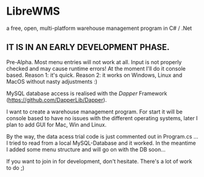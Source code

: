 # LibreWMS
a free, open, multi-platform warehouse management program in C# / .Net

## IT IS IN AN EARLY DEVELOPMENT PHASE. 
Pre-Alpha. Most menu entries will not work at all. Input is not properly checked and may cause runtime errors!
At the moment I'll do it console based. Reason 1: it's quick. Reason 2: it works on Windows, Linux and MacOS without nasty adjustments :)

MySQL database access is realised with the *Dapper* Framework (https://github.com/DapperLib/Dapper).

I want to create a warehouse management program. 
For start it will be console based to have no issues with the different operating systems, later I plan to add GUI for Mac, Win and Linux.


By the way, the data acess trial code is just commented out in Program.cs ... I tried to read from a local MySQL-Database and it worked. In the meantime I added some menu structure and will go on with the DB soon...


If you want to join in for development, don't hesitate. There's a lot of work to do ;)
